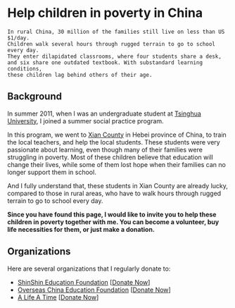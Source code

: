 # Help children in poverty in China

```
In rural China, 30 million of the families still live on less than US $1/day.
Children walk several hours through rugged terrain to go to school every day.
They enter dilapidated classrooms, where four students share a desk,
and six share one outdated textbook. With substandard learning conditions,
these children lag behind others of their age.
```

## Background

In summer 2011, when I was an undergraduate student at [Tsinghua University](http://www.tsinghua.edu.cn), I joined a summer social practice program.

In this program, we went to [Xian County](https://en.wikipedia.org/wiki/Xian_County) in Hebei province of China, to train the local teachers, and help the local students. These students were very passionate about learning, even though many of their families were struggling in poverty. Most of these children believe that education will change their lives, while some of them lost hope when their families can no longer support them in school.

And I fully understand that, these students in Xian County are already lucky, compared to those in rural areas, who have to walk hours through rugged terrain to go to school every day.

**Since you have found this page, I would like to invite you to help these children in poverty together with me. You can become a volunteer, buy life necessities for them, or just make a donation.**

## Organizations

Here are several organizations that I regularly donate to:

* [ShinShin Education Foundation](http://www.shinshinfoundation.org/new_site/index.php/language/en/) [[Donate Now](http://www.shinshinfoundation.org/new_site/index.php/language/en/support-us/donate-now/)]
* [Overseas China Education Foundation](http://www.ocef.org/english) [[Donate Now](https://www.ocef.org/english/donation)]
* [A Life A Time](http://www.alifeatime.org/en/) [[Donate Now](http://www.alifeatime.org/en/help/donate.aspx)]